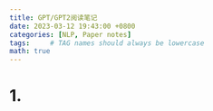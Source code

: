 ```yaml
---
title: GPT/GPT2阅读笔记
date: 2023-03-12 19:43:00 +0800
categories: [NLP, Paper notes]
tags:     # TAG names should always be lowercase
math: true
---
```

# 1. 